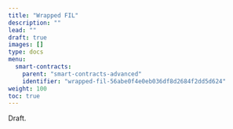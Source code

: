 ```yaml
---
title: "Wrapped FIL"
description: ""
lead: ""
draft: true
images: []
type: docs
menu:
  smart-contracts:
    parent: "smart-contracts-advanced"
    identifier: "wrapped-fil-56abe0f4e0eb036df8d2684f2dd5d624"
weight: 100
toc: true
---
```


Draft.
